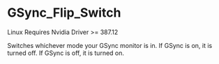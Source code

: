 # GSync_Flip_Switch

Linux
Requires Nvidia Driver >= 387.12

Switches whichever mode your GSync monitor is in. If GSync is on, it is turned off. If GSync is off, it is turned on.
